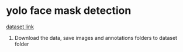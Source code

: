 # yolo face mask detection
<a href='https://www.kaggle.com/andrewmvd/face-mask-detection' target="_blank">dataset link</a>

1. Download the data, save images and annotations folders to dataset folder

